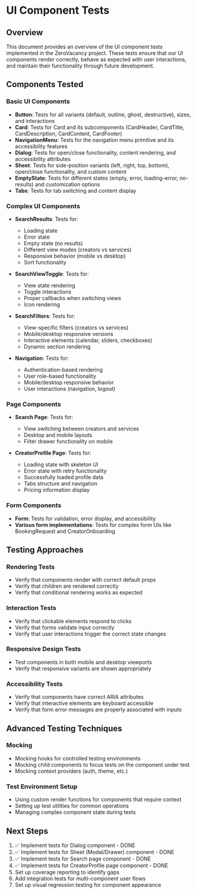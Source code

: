 # UI Component Tests

## Overview
This document provides an overview of the UI component tests implemented in the ZeroVacancy project. These tests ensure that our UI components render correctly, behave as expected with user interactions, and maintain their functionality through future development.

## Components Tested

### Basic UI Components
- **Button**: Tests for all variants (default, outline, ghost, destructive), sizes, and interactions
- **Card**: Tests for Card and its subcomponents (CardHeader, CardTitle, CardDescription, CardContent, CardFooter)
- **NavigationMenu**: Tests for the navigation menu primitive and its accessibility features
- **Dialog**: Tests for open/close functionality, content rendering, and accessibility attributes
- **Sheet**: Tests for side-position variants (left, right, top, bottom), open/close functionality, and custom content
- **EmptyState**: Tests for different states (empty, error, loading-error, no-results) and customization options
- **Tabs**: Tests for tab switching and content display

### Complex UI Components
- **SearchResults**: Tests for:
  - Loading state
  - Error state
  - Empty state (no results)
  - Different view modes (creators vs services)
  - Responsive behavior (mobile vs desktop)
  - Sort functionality
  
- **SearchViewToggle**: Tests for:
  - View state rendering
  - Toggle interactions
  - Proper callbacks when switching views
  - Icon rendering
  
- **SearchFilters**: Tests for:
  - View-specific filters (creators vs services)
  - Mobile/desktop responsive versions
  - Interactive elements (calendar, sliders, checkboxes)
  - Dynamic section rendering
  
- **Navigation**: Tests for:
  - Authentication-based rendering
  - User role-based functionality
  - Mobile/desktop responsive behavior
  - User interactions (navigation, logout)
  
### Page Components
- **Search Page**: Tests for:
  - View switching between creators and services
  - Desktop and mobile layouts
  - Filter drawer functionality on mobile
  
- **CreatorProfile Page**: Tests for:
  - Loading state with skeleton UI
  - Error state with retry functionality
  - Successfully loaded profile data
  - Tabs structure and navigation
  - Pricing information display

### Form Components
- **Form**: Tests for validation, error display, and accessibility
- **Various form implementations**: Tests for complex form UIs like BookingRequest and CreatorOnboarding

## Testing Approaches

### Rendering Tests
- Verify that components render with correct default props
- Verify that children are rendered correctly
- Verify that conditional rendering works as expected

### Interaction Tests
- Verify that clickable elements respond to clicks
- Verify that forms validate input correctly
- Verify that user interactions trigger the correct state changes

### Responsive Design Tests
- Test components in both mobile and desktop viewports
- Verify that responsive variants are shown appropriately

### Accessibility Tests
- Verify that components have correct ARIA attributes
- Verify that interactive elements are keyboard accessible
- Verify that form error messages are properly associated with inputs

## Advanced Testing Techniques

### Mocking
- Mocking hooks for controlled testing environments
- Mocking child components to focus tests on the component under test
- Mocking context providers (auth, theme, etc.)

### Test Environment Setup
- Using custom render functions for components that require context
- Setting up test utilities for common operations
- Managing complex component state during tests

## Next Steps

1. ✅ Implement tests for Dialog component - DONE
2. ✅ Implement tests for Sheet (Modal/Drawer) component - DONE
3. ✅ Implement tests for Search page component - DONE
4. ✅ Implement tests for CreatorProfile page component - DONE
5. Set up coverage reporting to identify gaps
6. Add integration tests for multi-component user flows
7. Set up visual regression testing for component appearance
